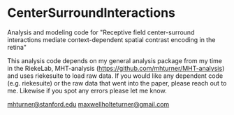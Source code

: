# CenterSurroundInteractions
Analysis and modeling code for "Receptive field center-surround interactions mediate context-dependent spatial contrast encoding in the retina"

This analysis code depends on my general analysis package from my time in the RiekeLab, MHT-analysis (https://github.com/mhturner/MHT-analysis) and uses riekesuite to load raw data. If you would like any dependent code (e.g. riekesuite) or the raw data that went into the paper, please reach out to me. Likewise if you spot any errors please let me know.

mhturner@stanford.edu
maxwellholteturner@gmail.com
